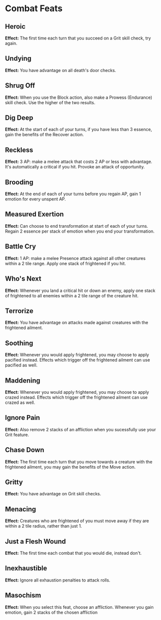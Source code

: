 # Combat Feats

## Heroic

**Effect:** The first time each turn that you succeed on a Grit skill check, try again.

## Undying

**Effect:** You have advantage on all death's door checks.

## Shrug Off

**Effect:** When you use the Block action, also make a Prowess (Endurance) skill check. Use the higher of the two results.

## Dig Deep

**Effect:** At the start of each of your turns, if you have less than 3 essence, gain the benefits of the Recover action.

## Reckless

**Effect:** 3 AP: make a melee attack that costs 2 AP or less with advantage. It's automatically a critical if you hit. Provoke an attack of opportunity.

## Brooding

**Effect:** At the end of each of your turns before you regain AP, gain 1 emotion for every unspent AP.

## Measured Exertion

**Effect:** Can choose to end transformation at start of each of your turns. Regain 2 essence per stack of emotion when you end your transformation.

## Battle Cry

**Effect:** 1 AP: make a melee Presence attack against all other creatures within a 2 tile range. Apply one stack of frightened if you hit.

## Who's Next

**Effect:** Whenever you land a critical hit or down an enemy, apply one stack of frightened to all enemies within a 2 tile range of the creature hit.

## Terrorize

**Effect:** You have advantage on attacks made against creatures with the frightened ailment.

## Soothing

**Effect:** Whenever you would apply frightened, you may choose to apply pacified instead. Effects which trigger off the frightened ailment can use pacified as well.

## Maddening

**Effect:** Whenever you would apply frightened, you may choose to apply crazed instead. Effects which trigger off the frightened ailment can use crazed as well.

## Ignore Pain

**Effect:** Also remove 2 stacks of an affliction when you sucessfully use your Grit feature.

## Chase Down

**Effect:** The first time each turn that you move towards a creature with the frightened ailment, you may gain the benefits of the Move action.

## Gritty

**Effect:** You have advantage on Grit skill checks.

## Menacing

**Effect:** Creatures who are frightened of you must move away if they are within a 2 tile radius, rather than just 1.

## Just a Flesh Wound

**Effect:** The first time each combat that you would die, instead don't.

## Inexhaustible

**Effect:** Ignore all exhaustion penalties to attack rolls.

## Masochism

**Effect:** When you select this feat, choose an affliction. Whenever you gain emotion, gain 2 stacks of the chosen affliction
